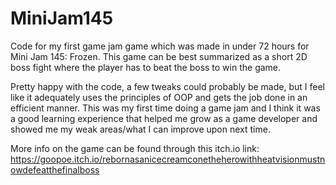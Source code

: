 # MiniJam145

Code for my first game jam game which was made in under 72 hours for Mini Jam 145: Frozen. This game can be best summarized as a short 2D boss fight where the player has to beat the boss to win the game.

Pretty happy with the code, a few tweaks could probably be made, but I feel like it adequately uses the principles of OOP and gets the job done in an efficient manner. This was my first time doing a game jam and I think it was a good learning experience that helped me grow as a game developer and showed me my weak areas/what I can improve upon next time.

More info on the game can be found through this itch.io link: https://goopoe.itch.io/rebornasanicecreamconetheherowithheatvisionmustnowdefeatthefinalboss
